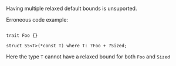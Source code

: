 Having multiple relaxed default bounds is unsuported.

Erroneous code example:

```compile_fail,E0203

trait Foo {}

struct S5<T>(*const T) where T: ?Foo + ?Sized;
```

Here the type `T` cannot have a relaxed bound for both `Foo` and `Sized`
